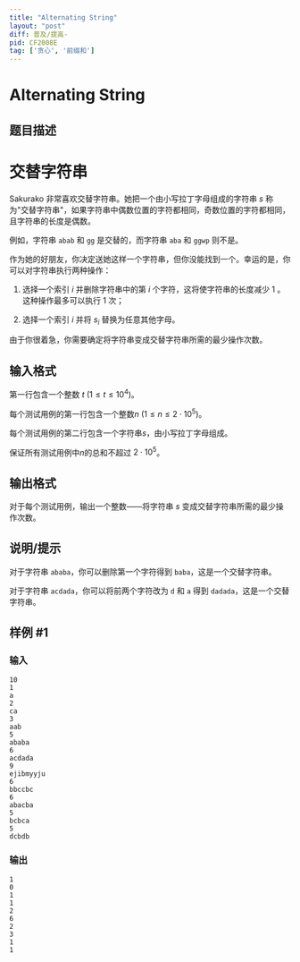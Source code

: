 ```yaml
---
title: "Alternating String"
layout: "post"
diff: 普及/提高-
pid: CF2008E
tag: ['贪心', '前缀和']
---
```


# Alternating String

## 题目描述

# 交替字符串


Sakurako 非常喜欢交替字符串。她把一个由小写拉丁字母组成的字符串 $s$ 称为"交替字符串"，如果字符串中偶数位置的字符都相同，奇数位置的字符都相同，且字符串的长度是偶数。

例如，字符串 `abab` 和 `gg` 是交替的，而字符串 `aba` 和 `ggwp` 则不是。

作为她的好朋友，你决定送她这样一个字符串，但你没能找到一个。幸运的是，你可以对字符串执行两种操作：

1. 选择一个索引 $i$ 并删除字符串中的第  $i$ 个字符，这将使字符串的长度减少 $1$ 。这种操作最多可以执行 $1$ 次；

2. 选择一个索引 $i$ 并将 $s_i$ 替换为任意其他字母。

由于你很着急，你需要确定将字符串变成交替字符串所需的最少操作次数。

## 输入格式

第一行包含一个整数 $t$ $(1 \le t \le 10^4)$。

每个测试用例的第一行包含一个整数$n$ $(1 \le n \le 2\cdot 10^5)$。

每个测试用例的第二行包含一个字符串$s$，由小写拉丁字母组成。

保证所有测试用例中$n$的总和不超过 $2 \cdot 10^5$。

## 输出格式

对于每个测试用例，输出一个整数——将字符串 $s$ 变成交替字符串所需的最少操作次数。

## 说明/提示

对于字符串 `ababa`，你可以删除第一个字符得到 `baba`，这是一个交替字符串。

对于字符串 `acdada`，你可以将前两个字符改为 `d` 和 `a` 得到 `dadada`，这是一个交替字符串。

## 样例 #1

### 输入

```
10
1
a
2
ca
3
aab
5
ababa
6
acdada
9
ejibmyyju
6
bbccbc
6
abacba
5
bcbca
5
dcbdb
```

### 输出

```
1
0
1
1
2
6
2
3
1
1
```

